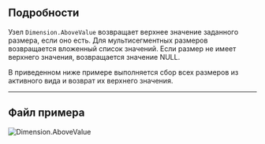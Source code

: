 ## Подробности
Узел `Dimension.AboveValue` возвращает верхнее значение заданного размера, если оно есть. Для мультисегментных размеров возвращается вложенный список значений. Если размер не имеет верхнего значения, возвращается значение NULL.

В приведенном ниже примере выполняется сбор всех размеров из активного вида и возврат их верхнего значения.
___
## Файл примера

![Dimension.AboveValue](./Revit.Elements.Dimension.AboveValue_img.jpg)
